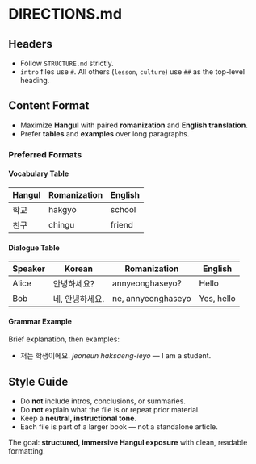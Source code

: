# DIRECTIONS.md

## Headers

- Follow `STRUCTURE.md` strictly.
- `intro` files use `#`. All others (`lesson`, `culture`) use `##` as the top-level heading.

## Content Format

- Maximize **Hangul** with paired **romanization** and **English translation**.
- Prefer **tables** and **examples** over long paragraphs.

### Preferred Formats

#### Vocabulary Table

| Hangul | Romanization | English |
|--------|--------------|---------|
| 학교   | hakgyo        | school  |
| 친구   | chingu        | friend  |

#### Dialogue Table

| Speaker | Korean           | Romanization      | English         |
|---------|------------------|-------------------|-----------------|
| Alice   | 안녕하세요?       | annyeonghaseyo?   | Hello           |
| Bob     | 네, 안녕하세요.   | ne, annyeonghaseyo | Yes, hello      |

#### Grammar Example

Brief explanation, then examples:

- 저는 학생이에요.
  *jeoneun haksaeng-ieyo* — I am a student.

## Style Guide

- Do **not** include intros, conclusions, or summaries.
- Do **not** explain what the file is or repeat prior material.
- Keep a **neutral, instructional tone**.
- Each file is part of a larger book — not a standalone article.

The goal: **structured, immersive Hangul exposure** with clean, readable formatting.
